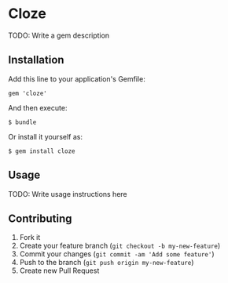# Cloze

TODO: Write a gem description

## Installation

Add this line to your application's Gemfile:

    gem 'cloze'

And then execute:

    $ bundle

Or install it yourself as:

    $ gem install cloze

## Usage

TODO: Write usage instructions here

## Contributing

1. Fork it
2. Create your feature branch (`git checkout -b my-new-feature`)
3. Commit your changes (`git commit -am 'Add some feature'`)
4. Push to the branch (`git push origin my-new-feature`)
5. Create new Pull Request
